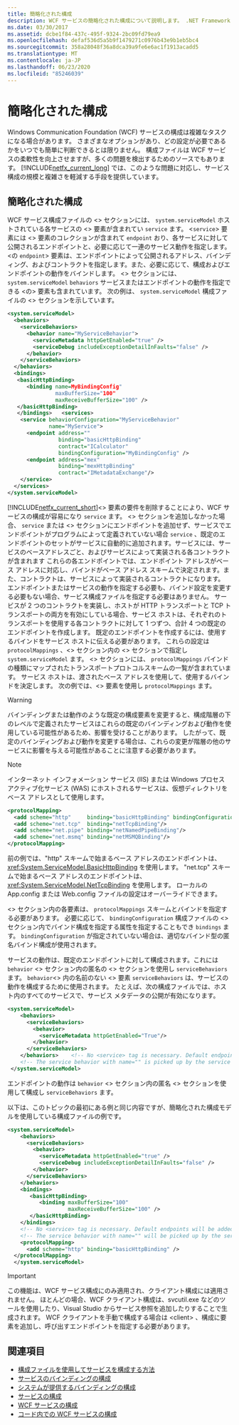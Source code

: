 ```yaml
---
title: 簡略化された構成
description: WCF サービスの簡略化された構成について説明します。 .NET Framework 4.6.1 は、サービス構成のサイズと複雑さを軽減する手段を提供します。
ms.date: 03/30/2017
ms.assetid: dcbe1f84-437c-495f-9324-2bc09fd79ea9
ms.openlocfilehash: defaf536d5a5b9f1479271c0976b43e9b1eb5bc4
ms.sourcegitcommit: 358a28048f36a8dca39a9fe6e6ac1f1913acadd5
ms.translationtype: MT
ms.contentlocale: ja-JP
ms.lasthandoff: 06/23/2020
ms.locfileid: "85246039"
---
```

# <a name="simplified-configuration"></a>簡略化された構成
Windows Communication Foundation (WCF) サービスの構成は複雑なタスクになる場合があります。 さまざまなオプションがあり、どの設定が必要であるかをいつでも簡単に判断できるとは限りません。 構成ファイルは WCF サービスの柔軟性を向上させますが、多くの問題を検出するためのソースでもあります。 [!INCLUDE[netfx_current_long](../../../includes/netfx-current-long-md.md)] では、このような問題に対応し、サービス構成の規模と複雑さを軽減する手段を提供しています。  
  
## <a name="simplified-configuration"></a>簡略化された構成  
 WCF サービス構成ファイルの <> セクションには、 `system.serviceModel` ホストされている各サービスの <> 要素が含まれてい `service` ます。 <`service`> 要素には <> 要素のコレクションが含まれて `endpoint` おり、各サービスに対して公開されるエンドポイントと、必要に応じて一連のサービス動作を指定します。 <の `endpoint`> 要素は、エンドポイントによって公開されるアドレス、バインディング、およびコントラクトを指定します。また、必要に応じて、構成およびエンドポイントの動作をバインドします。 <> セクションには、 `system.serviceModel` `behaviors` サービスまたはエンドポイントの動作を指定できる <の> 要素も含まれています。 次の例は、 `system.serviceModel` 構成ファイルの <> セクションを示しています。  
  
```xml  
<system.serviceModel>  
  <behaviors>  
    <serviceBehaviors>  
      <behavior name="MyServiceBehavior">  
        <serviceMetadata httpGetEnabled="true" />  
        <serviceDebug includeExceptionDetailInFaults="false" />  
      </behavior>  
    </serviceBehaviors>  
  </behaviors>  
  <bindings>  
   <basicHttpBinding>  
      <binding name=MyBindingConfig"  
               maxBufferSize="100"  
               maxReceiveBufferSize="100" />  
   </basicHttpBinding>  
   </bindings>   <services>  
    <service behaviorConfiguration="MyServiceBehavior"  
             name="MyService">  
      <endpoint address=""  
                binding="basicHttpBinding"  
                contract="ICalculator"  
                bindingConfiguration="MyBindingConfig" />  
      <endpoint address="mex"  
                binding="mexHttpBinding"  
                contract="IMetadataExchange"/>  
    </service>  
  </services>  
</system.serviceModel>  
```  
  
 [!INCLUDE[netfx_current_short](../../../includes/netfx-current-short-md.md)]<> 要素の要件を削除することにより、WCF サービスの構成が容易になり `service` ます。 <> セクションを追加しなかった場合、 `service` または <> セクションにエンドポイントを追加せず、サービスでエンドポイントがプログラムによって定義されていない場合 `service` 、既定のエンドポイントのセットがサービスに自動的に追加されます。サービスには、サービスのベースアドレスごと、およびサービスによって実装される各コントラクトが含まれます これらの各エンドポイントでは、エンドポイント アドレスがベース アドレスに対応し、バインドがベース アドレス スキームで決定されます。また、コントラクトは、サービスによって実装されるコントラクトになります。 エンドポイントまたはサービスの動作を指定する必要も、バインド設定を変更する必要もない場合、サービス構成ファイルを指定する必要はありません。 サービスが 2 つのコントラクトを実装し、ホストが HTTP トランスポートと TCP トランスポートの両方を有効にしている場合、サービス ホストは、それぞれのトランスポートを使用する各コントラクトに対して 1 つずつ、合計 4 つの既定のエンドポイントを作成します。 既定のエンドポイントを作成するには、使用するバインドをサービス ホストに伝える必要があります。 これらの設定は `protocolMappings` 、<> セクション内の <> セクションで指定し `system.serviceModel` ます。 <> セクションには、 `protocolMappings` バインドの種類にマップされたトランスポートプロトコルスキームの一覧が含まれています。 サービス ホストは、渡されたベース アドレスを使用して、使用するバインドを決定します。 次の例では、<> 要素を使用し `protocolMappings` ます。  
  
> [!WARNING]
> バインディングまたは動作のような既定の構成要素を変更すると、構成階層の下のレベルで定義されたサービスはこれらの既定のバインディングおよび動作を使用している可能性があるため、影響を受けることがあります。 したがって、既定のバインディングおよび動作を変更する場合は、これらの変更が階層の他のサービスに影響を与える可能性があることに注意する必要があります。  
  
> [!NOTE]
> インターネット インフォメーション サービス (IIS) または Windows プロセス アクティブ化サービス (WAS) にホストされるサービスは、仮想ディレクトリをベース アドレスとして使用します。  
  
```xml  
<protocolMapping>  
  <add scheme="http"     binding="basicHttpBinding" bindingConfiguration="MyBindingConfiguration"/>  
  <add scheme="net.tcp"  binding="netTcpBinding"/>  
  <add scheme="net.pipe" binding="netNamedPipeBinding"/>  
  <add scheme="net.msmq" binding="netMSMQBinding"/>  
</protocolMapping>  
```  
  
 前の例では、"http" スキームで始まるベース アドレスのエンドポイントは、<xref:System.ServiceModel.BasicHttpBinding> を使用します。 "net.tcp" スキームで始まるベース アドレスのエンドポイントは、<xref:System.ServiceModel.NetTcpBinding> を使用します。 ローカルの App.config または Web.config ファイルの設定はオーバーライドできます。  
  
 <> セクション内の各要素は、 `protocolMappings` スキームとバインドを指定する必要があります。 必要に応じて、 `bindingConfiguration` 構成ファイルの <> セクション内でバインド構成を指定する属性を指定することもでき `bindings` ます。 `bindingConfiguration` が指定されていない場合は、適切なバインド型の匿名バインド構成が使用されます。  
  
 サービスの動作は、既定のエンドポイントに対して構成されます。これには `behavior` <> セクション内の匿名の <> セクションを使用し `serviceBehaviors` ます。 `behavior`<> 内の名前のない <> 要素 `serviceBehaviors` は、サービスの動作を構成するために使用されます。 たとえば、次の構成ファイルでは、ホスト内のすべてのサービスで、サービス メタデータの公開が有効になります。  
  
```xml  
<system.serviceModel>  
    <behaviors>  
      <serviceBehaviors>  
        <behavior>  
          <serviceMetadata httpGetEnabled="True"/>  
        </behavior>  
      </serviceBehaviors>  
    </behaviors>    <!-- No <service> tag is necessary. Default endpoints are added to the service -->  
    <!-- The service behavior with name="" is picked up by the service -->  
 </system.serviceModel>  
```  
  
 エンドポイントの動作は `behavior` <> セクション内の匿名 <> セクションを使用して構成し `serviceBehaviors` ます。  
  
 以下は、このトピックの最初にある例と同じ内容ですが、簡略化された構成モデルを使用している構成ファイルの例です。  
  
```xml  
<system.serviceModel>
    <behaviors>
      <serviceBehaviors>
        <behavior>
          <serviceMetadata httpGetEnabled="true" />
          <serviceDebug includeExceptionDetailInFaults="false" />
        </behavior>
      </serviceBehaviors>
    </behaviors>
    <bindings>
       <basicHttpBinding>
          <binding maxBufferSize="100"
                   maxReceiveBufferSize="100" />
       </basicHttpBinding>
    </bindings>
    <!-- No <service> tag is necessary. Default endpoints will be added to the service -->
    <!-- The service behavior with name="" will be picked up by the service -->
    <protocolMapping>
      <add scheme="http" binding="basicHttpBinding" />
  </protocolMapping>
  </system.serviceModel>
```  
  
> [!IMPORTANT]
> この機能は、WCF サービス構成にのみ適用され、クライアント構成には適用されません。 ほとんどの場合、WCF クライアント構成は、svcutil.exe などのツールを使用したり、Visual Studio からサービス参照を追加したりすることで生成されます。 WCF クライアントを手動で構成する場合は \<client> 、構成に要素を追加し、呼び出すエンドポイントを指定する必要があります。  
  
## <a name="see-also"></a>関連項目

- [構成ファイルを使用してサービスを構成する方法](configuring-services-using-configuration-files.md)
- [サービスのバインディングの構成](configuring-bindings-for-wcf-services.md)
- [システムが提供するバインディングの構成](./feature-details/configuring-system-provided-bindings.md)
- [サービスの構成](configuring-services.md)
- [WCF サービスの構成](configuring-services.md)
- [コード内での WCF サービスの構成](configuring-wcf-services-in-code.md)
